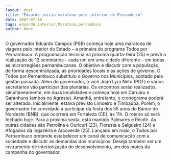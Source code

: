 ```yaml
---
layout: post
title: "Eduardo inicia maratona pelo interior de Pernambuco"
date: 2007-07-18
tags: eduardo,interior,Maratona,pernambuco
author: None
---
```

O&nbsp;governador Eduardo Campos (PSB) come&ccedil;a hoje uma maratona de viagens pelo interior do Estado &ndash; a primeira do programa Todos por Pernambuco. A programa&ccedil;&atilde;o termina na pr&oacute;xima quarta-feira (25) e prev&ecirc; a realiza&ccedil;&atilde;o de 12 semin&aacute;rios &ndash; cada um em uma cidade diferente &ndash; em todas as microrregi&otilde;es pernambucanas. 
O objetivo &eacute; discutir com a popula&ccedil;&atilde;o, de forma descentralizada, as prioridades locais e as a&ccedil;&otilde;es de governo. O Todos por Pernambuco substituiu o Governo nos Munic&iacute;pios, adotado pela gest&atilde;o passada. Al&eacute;m do governador, o vice Jo&atilde;o Lyra Neto (PDT) e v&aacute;rios secret&aacute;rios v&atilde;o participar das plen&aacute;rias. Os encontros ser&atilde;o realizados, simultaneamente, em duas localidades e come&ccedil;a hoje em Caruaru e Garanhuns (ambos no Agreste).
Amanh&atilde;, entretanto, o cronograma poder&aacute; ser alterado. Inicialmente, estava previsto Limoeiro e Timba&uacute;ba. Por&eacute;m, o governador foi convidado a participar da festa dos 55 anos do Banco do Nordeste (BNB), que ocorrer&aacute; em Fortaleza (CE), &agrave;s 11h. O&nbsp;roteiro s&oacute; ser&aacute; fechado hoje. 
Para a pr&oacute;xima sexta, est&aacute; mantido Palmares e Recife. As outras cidades s&atilde;o Petrolina e Ouricuri (23), Floresta e Salgueiro (24) e Afogados da Ingazeira e Arcoverde (25). 
Lan&ccedil;ado em maio, o Todos por Pernambuco pretende estabelecer um canal de comunica&ccedil;&atilde;o com a sociedade e discutir as demandas dos munic&iacute;pios. Deseja tamb&eacute;m ser um instrumento de interioriza&ccedil;&atilde;o do desenvolvimento, um dos motes da campanha do governador. 
